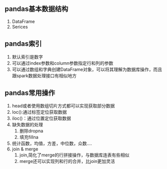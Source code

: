 ## pandas基本数据结构 <br/>
1. DataFrame<br/>
2. Serices<br/>
## pandas索引<br/>
1. 默认索引是数字<br/>
2. 可以通过index参数和column参数指定行和列的参数<br/>
3. 可以通过数组和字典创建DataFrame对象，可以将其理解为数据库操作，而且跟spark数据处理接口有相似地方<br/>
## pandas常用操作<br/>
1. head或者使用数组切片方式都可以实现获取部分数据<br/>
2. loc():通过标签定位获取数据<br/>
3. iloc()：通过位置定位获取数据<br/>
4. 缺失数据的处理<br/>
    1. 删除dropna<br/>
    2. 填充fillna<br/>
5. 统计函数，均值，方差，中位数，众数....<br/>
6. join & merge<br/>
    1. join,简化了merge的行拼接操作，与数据库连表有些相似<br/>
    2. merge还可以实现列和行的合并，比join更加灵活
